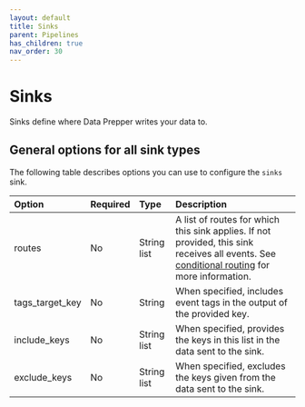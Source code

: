 ```yaml
---
layout: default
title: Sinks
parent: Pipelines
has_children: true
nav_order: 30
---
```


# Sinks

Sinks define where Data Prepper writes your data to.

## General options for all sink types

The following table describes options you can use to configure the `sinks` sink.

Option | Required | Type        | Description
:--- | :--- |:------------| :---
routes | No | String list | A list of routes for which this sink applies. If not provided, this sink receives all events. See [conditional routing]({{site.url}}{{site.baseurl}}/data-prepper/pipelines/pipelines#conditional-routing) for more information.
tags_target_key | No | String   | When specified, includes event tags in the output of the provided key.
include_keys | No | String list | When specified, provides the keys in this list in the data sent to the sink.
exclude_keys | No | String list | When specified, excludes the keys given from the data sent to the sink.
